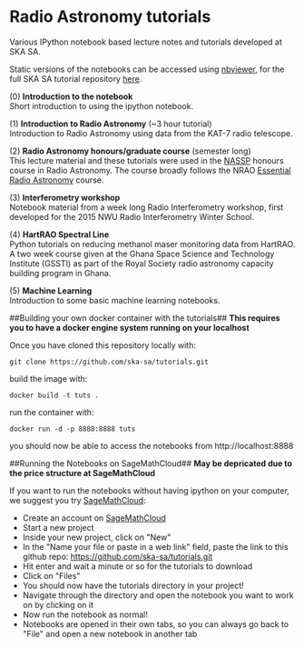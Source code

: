 Radio Astronomy tutorials
==========================

Various IPython notebook based lecture notes and tutorials developed at SKA SA.

Static versions of the notebooks can be accessed using [nbviewer](http://nbviewer.ipython.org), for the full SKA SA tutorial repository [here](http://nbviewer.ipython.org/github/ska-sa/tutorials/tree/master).

(0) **Introduction to the notebook** 
<br/>
Short introduction to using the ipython notebook.

(1) **Introduction to Radio Astronomy** (~3 hour tutorial) 
<br/>
Introduction to Radio Astronomy using data from the KAT-7 radio telescope.

(2) **Radio Astronomy honours/graduate course** (semester long) 
<br/>
This lecture material and these tutorials were used in the [NASSP](http://www.star.ac.za) honours course in Radio Astronomy. The course broadly follows the NRAO [Essential Radio Astronomy](http://www.cv.nrao.edu/course/astr534/ERA.shtml) course.

(3) **Interferometry workshop**
<br/>
Notebook material from a week long Radio Interferometry workshop, first developed for the 2015 NWU Radio Interferometry Winter School.

(4) **HartRAO Spectral Line**
<br>
Python tutorials on reducing methanol maser monitoring data from HartRAO. A two week course given at the Ghana Space Science and Technology Institute (GSSTI) as part of the Royal Society radio astronomy capacity building program in Ghana.

(5) **Machine Learning**
<br>
Introduction to some basic machine learning notebooks.


##Building your own docker container with the tutorials##
**This requires you to have a docker engine system running on your localhost**

Once you have cloned this repository locally with:

```
git clone https://github.com/ska-sa/tutorials.git
```

build the image with:

```
docker build -t tuts .
```

run the container with:
```
docker run -d -p 8888:8888 tuts
```

you should now be able to access the notebooks from http://localhost:8888

##Running the Notebooks on SageMathCloud##
**May be depricated due to the price structure at SageMathCloud**

If you want to run the notebooks without having ipython on your computer, we suggest you try [SageMathCloud](https://cloud.sagemath.com/):

* Create an account on [SageMathCloud](https://cloud.sagemath.com/)
* Start a new project
* Inside your new project, click on "New"
* In the "Name your file or paste in a web link" field, paste the link to this github repo:  https://github.com/ska-sa/tutorials.git 
* Hit enter and wait a minute or so for the tutorials to download
* Click on "Files"
* You should now have the tutorials directory in your project!
* Navigate through the directory and open the notebook you want to work on by clicking on it
* Now run the notebook as normal!
* Notebooks are opened in their own tabs, so you can always go back to "File" and open a new notebook in another tab


